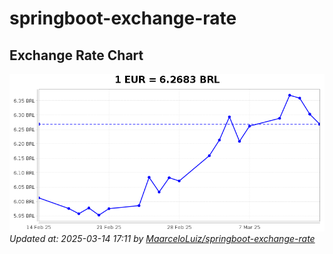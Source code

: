 # springboot-exchange-rate

<!-- EXCHANGE-RATE-START -->
## Exchange Rate Chart

![Exchange Rate Chart](charts/chart.png)*Updated at: 2025-03-14 17:11 by [MaarceloLuiz/springboot-exchange-rate](https://github.com/MaarceloLuiz/springboot-exchange-rate)*


<!-- EXCHANGE-RATE-END -->